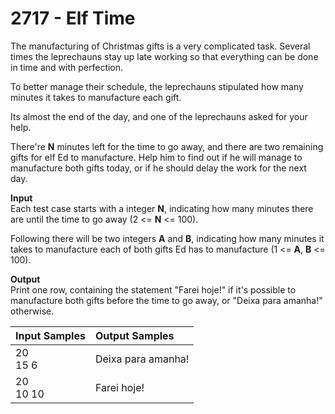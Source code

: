 # 2717 - Elf Time

The manufacturing of Christmas gifts is a very complicated task. Several times the leprechauns stay up late working so that everything can be done in time and with perfection.

To better manage their schedule, the leprechauns stipulated how many minutes it takes to manufacture each gift.

Its almost the end of the day, and one of the leprechauns asked for your help.

There're **N** minutes left for the time to go away, and there are two remaining gifts for elf Ed to manufacture. Help him to find out if he will manage to manufacture both gifts today, or if he should delay the work for the next day.

**Input**<br>
Each test case starts with a integer **N**, indicating how many minutes there are until the time to go away (2 <= **N** <= 100).

Following there will be two integers **A** and **B**, indicating how many minutes it takes to manufacture each of both gifts Ed has to manufacture (1 <= **A**, **B** <= 100).

**Output**<br>
Print one row, containing the statement "Farei hoje!" if it's possible to manufacture both gifts before the time to go away, or "Deixa para amanha!" otherwise.

| Input Samples	| Output Samples     |
|:--------------|:-------------------|
| 20 <br> 15 6  | Deixa para amanha! |
| 20 <br> 10 10 | Farei hoje!        |